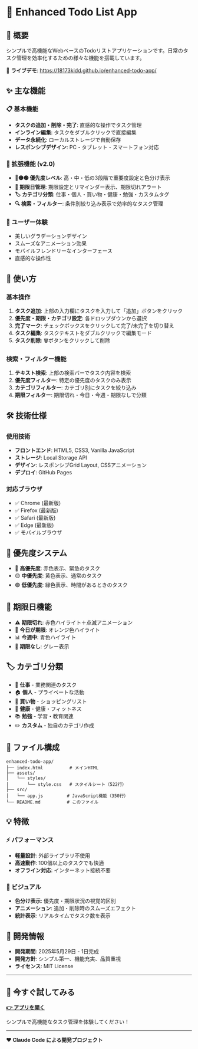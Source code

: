 # 📝 Enhanced Todo List App

## 🎯 概要
シンプルで高機能なWebベースのTodoリストアプリケーションです。日常のタスク管理を効率化するための様々な機能を搭載しています。

🚀 **ライブデモ**: https://18173kidd.github.io/enhanced-todo-app/

## ✨ 主な機能

### 📋 基本機能
- **タスクの追加・削除・完了**: 直感的な操作でタスク管理
- **インライン編集**: タスクをダブルクリックで直接編集
- **データ永続化**: ローカルストレージで自動保存
- **レスポンシブデザイン**: PC・タブレット・スマートフォン対応

### 🚀 拡張機能 (v2.0)
- **🔴🟡🟢 優先度レベル**: 高・中・低の3段階で重要度設定と色分け表示
- **📅 期限日管理**: 期限設定とリマインダー表示、期限切れアラート
- **🏷️ カテゴリ分類**: 仕事・個人・買い物・健康・勉強・カスタムタグ
- **🔍 検索・フィルター**: 条件別絞り込み表示で効率的なタスク管理

### 🎨 ユーザー体験
- 美しいグラデーションデザイン
- スムーズなアニメーション効果
- モバイルフレンドリーなインターフェース
- 直感的な操作性

## 🚀 使い方

### 基本操作
1. **タスク追加**: 上部の入力欄にタスクを入力して「追加」ボタンをクリック
2. **優先度・期限・カテゴリ設定**: 各ドロップダウンから選択
3. **完了マーク**: チェックボックスをクリックして完了/未完了を切り替え
4. **タスク編集**: タスクテキストをダブルクリックで編集モード
5. **タスク削除**: 🗑️ボタンをクリックして削除

### 検索・フィルター機能
1. **テキスト検索**: 上部の検索バーでタスク内容を検索
2. **優先度フィルター**: 特定の優先度のタスクのみ表示
3. **カテゴリフィルター**: カテゴリ別にタスクを絞り込み
4. **期限フィルター**: 期限切れ・今日・今週・期限なしで分類

## 🛠️ 技術仕様

### 使用技術
- **フロントエンド**: HTML5, CSS3, Vanilla JavaScript
- **ストレージ**: Local Storage API
- **デザイン**: レスポンシブGrid Layout, CSSアニメーション
- **デプロイ**: GitHub Pages

### 対応ブラウザ
- ✅ Chrome (最新版)
- ✅ Firefox (最新版)
- ✅ Safari (最新版)
- ✅ Edge (最新版)
- ✅ モバイルブラウザ

## 🎯 優先度システム

- 🔴 **高優先度**: 赤色表示、緊急のタスク
- 🟡 **中優先度**: 黄色表示、通常のタスク
- 🟢 **低優先度**: 緑色表示、時間があるときのタスク

## 📅 期限日機能

- ⚠️ **期限切れ**: 赤色ハイライト＋点滅アニメーション
- 📅 **今日が期限**: オレンジ色ハイライト
- 📊 **今週中**: 青色ハイライト
- 📝 **期限なし**: グレー表示

## 🏷️ カテゴリ分類

- 💼 **仕事** - 業務関連のタスク
- 🏠 **個人** - プライベートな活動
- 🛒 **買い物** - ショッピングリスト
- 💪 **健康** - 健康・フィットネス
- 📚 **勉強** - 学習・教育関連
- ✏️ **カスタム** - 独自のカテゴリ作成

## 📁 ファイル構成
```
enhanced-todo-app/
├── index.html          # メインHTML
├── assets/
│   └── styles/
│       └── style.css   # スタイルシート（522行）
├── src/
│   └── app.js         # JavaScript機能（350行）
└── README.md          # このファイル
```

## 💡 特徴

### ⚡ パフォーマンス
- **軽量設計**: 外部ライブラリ不使用
- **高速動作**: 100個以上のタスクでも快適
- **オフライン対応**: インターネット接続不要

### 🎨 ビジュアル
- **色分け表示**: 優先度・期限状況の視覚的区別
- **アニメーション**: 追加・削除時のスムーズエフェクト
- **統計表示**: リアルタイムでタスク数を表示

## 🔄 開発情報

- **開発期間**: 2025年5月29日 - 1日完成
- **開発方針**: シンプル第一、機能充実、品質重視
- **ライセンス**: MIT License

---

## 🌟 今すぐ試してみる

**[👉 アプリを開く](https://18173kidd.github.io/enhanced-todo-app/)**

シンプルで高機能なタスク管理を体験してください！

---

**❤️ Claude Code による開発プロジェクト**